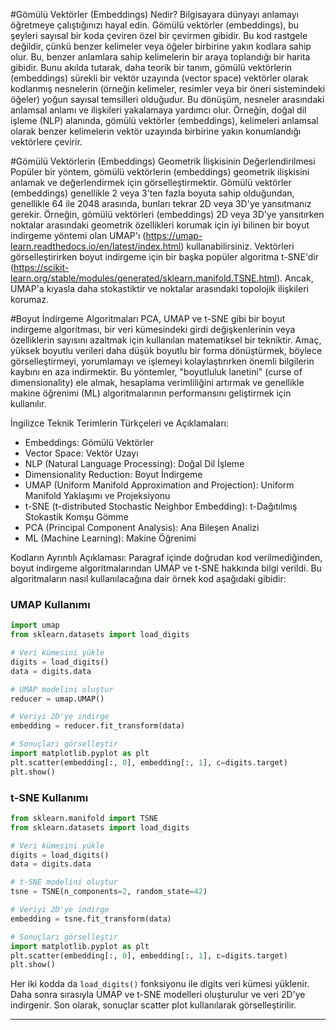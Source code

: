 #Gömülü Vektörler (Embeddings) Nedir?
Bilgisayara dünyayı anlamayı öğretmeye çalıştığınızı hayal edin. Gömülü vektörler (embeddings), bu şeyleri sayısal bir koda çeviren özel bir çevirmen gibidir. Bu kod rastgele değildir, çünkü benzer kelimeler veya öğeler birbirine yakın kodlara sahip olur. Bu, benzer anlamlara sahip kelimelerin bir araya toplandığı bir harita gibidir. Bunu akılda tutarak, daha teorik bir tanım, gömülü vektörlerin (embeddings) sürekli bir vektör uzayında (vector space) vektörler olarak kodlanmış nesnelerin (örneğin kelimeler, resimler veya bir öneri sistemindeki öğeler) yoğun sayısal temsilleri olduğudur. Bu dönüşüm, nesneler arasındaki anlamsal anlamı ve ilişkileri yakalamaya yardımcı olur. Örneğin, doğal dil işleme (NLP) alanında, gömülü vektörler (embeddings), kelimeleri anlamsal olarak benzer kelimelerin vektör uzayında birbirine yakın konumlandığı vektörlere çevirir.

#Gömülü Vektörlerin (Embeddings) Geometrik İlişkisinin Değerlendirilmesi
Popüler bir yöntem, gömülü vektörlerin (embeddings) geometrik ilişkisini anlamak ve değerlendirmek için görselleştirmektir. Gömülü vektörler (embeddings) genellikle 2 veya 3'ten fazla boyuta sahip olduğundan, genellikle 64 ile 2048 arasında, bunları tekrar 2D veya 3D'ye yansıtmanız gerekir. Örneğin, gömülü vektörleri (embeddings) 2D veya 3D'ye yansıtırken noktalar arasındaki geometrik özellikleri korumak için iyi bilinen bir boyut indirgeme yöntemi olan UMAP'ı (https://umap-learn.readthedocs.io/en/latest/index.html) kullanabilirsiniz. Vektörleri görselleştirirken boyut indirgeme için bir başka popüler algoritma t-SNE'dir (https://scikit-learn.org/stable/modules/generated/sklearn.manifold.TSNE.html). Ancak, UMAP'a kıyasla daha stokastiktir ve noktalar arasındaki topolojik ilişkileri korumaz.

#Boyut İndirgeme Algoritmaları
PCA, UMAP ve t-SNE gibi bir boyut indirgeme algoritması, bir veri kümesindeki girdi değişkenlerinin veya özelliklerin sayısını azaltmak için kullanılan matematiksel bir tekniktir. Amaç, yüksek boyutlu verileri daha düşük boyutlu bir forma dönüştürmek, böylece görselleştirmeyi, yorumlamayı ve işlemeyi kolaylaştırırken önemli bilgilerin kaybını en aza indirmektir. Bu yöntemler, "boyutluluk lanetini" (curse of dimensionality) ele almak, hesaplama verimliliğini artırmak ve genellikle makine öğrenimi (ML) algoritmalarının performansını geliştirmek için kullanılır.

İngilizce Teknik Terimlerin Türkçeleri ve Açıklamaları:
- Embeddings: Gömülü Vektörler
- Vector Space: Vektör Uzayı
- NLP (Natural Language Processing): Doğal Dil İşleme
- Dimensionality Reduction: Boyut İndirgeme
- UMAP (Uniform Manifold Approximation and Projection): Uniform Manifold Yaklaşımı ve Projeksiyonu
- t-SNE (t-distributed Stochastic Neighbor Embedding): t-Dağıtılmış Stokastik Komşu Gömme
- PCA (Principal Component Analysis): Ana Bileşen Analizi
- ML (Machine Learning): Makine Öğrenimi

Kodların Ayrıntılı Açıklaması:
Paragraf içinde doğrudan kod verilmediğinden, boyut indirgeme algoritmalarından UMAP ve t-SNE hakkında bilgi verildi. Bu algoritmaların nasıl kullanılacağına dair örnek kod aşağıdaki gibidir:

### UMAP Kullanımı
```python
import umap
from sklearn.datasets import load_digits

# Veri kümesini yükle
digits = load_digits()
data = digits.data

# UMAP modelini oluştur
reducer = umap.UMAP()

# Veriyi 2D'ye indirge
embedding = reducer.fit_transform(data)

# Sonuçları görselleştir
import matplotlib.pyplot as plt
plt.scatter(embedding[:, 0], embedding[:, 1], c=digits.target)
plt.show()
```

### t-SNE Kullanımı
```python
from sklearn.manifold import TSNE
from sklearn.datasets import load_digits

# Veri kümesini yükle
digits = load_digits()
data = digits.data

# t-SNE modelini oluştur
tsne = TSNE(n_components=2, random_state=42)

# Veriyi 2D'ye indirge
embedding = tsne.fit_transform(data)

# Sonuçları görselleştir
import matplotlib.pyplot as plt
plt.scatter(embedding[:, 0], embedding[:, 1], c=digits.target)
plt.show()
```

Her iki kodda da `load_digits()` fonksiyonu ile digits veri kümesi yüklenir. Daha sonra sırasıyla UMAP ve t-SNE modelleri oluşturulur ve veri 2D'ye indirgenir. Son olarak, sonuçlar scatter plot kullanılarak görselleştirilir.

---

